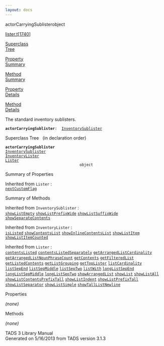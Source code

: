 ```yaml
---
layout: docs
---
```

<span class="title">actorCarryingSublister</span><span class="type">object</span>

[lister.t](../file/lister.t.html)\[[1740](../source/lister.t.html#1740)\]

[Superclass  
Tree](#_SuperClassTree_)

[Property  
Summary](#_PropSummary_)

[Method  
Summary](#_MethodSummary_)

[Property  
Details](#_Properties_)

[Method  
Details](#_Methods_)



The standard inventory sublisters.

**`actorCarryingSublister`**` :   `[`InventorySublister`](../object/InventorySublister.html)



<span id="_SuperClassTree_"></span>



<span class="hdln">Superclass Tree</span>   (in declaration order)



**`actorCarryingSublister`**  
[`InventorySublister`](../object/InventorySublister.html)  
[`InventoryLister`](../object/InventoryLister.html)  
[`Lister`](../object/Lister.html)  
`                                 object`  
<span id="_PropSummary_"></span>



<span class="hdln">Summary of Properties</span>  









Inherited from `Lister` :  
[`nextCustomFlag`](../object/Lister.html#nextCustomFlag)

<span id="_MethodSummary_"></span>



<span class="hdln">Summary of Methods</span>  





Inherited from `InventorySublister` :  
[`showListEmpty`](../object/InventorySublister.html#showListEmpty) [`showListPrefixWide`](../object/InventorySublister.html#showListPrefixWide) [`showListSuffixWide`](../object/InventorySublister.html#showListSuffixWide) [`showSeparateContents`](../object/InventorySublister.html#showSeparateContents)

Inherited from `InventoryLister` :  
[`isListed`](../object/InventoryLister.html#isListed) [`showContentsList`](../object/InventoryLister.html#showContentsList) [`showInlineContentsList`](../object/InventoryLister.html#showInlineContentsList) [`showListItem`](../object/InventoryLister.html#showListItem) [`showListItemCounted`](../object/InventoryLister.html#showListItemCounted)

Inherited from `Lister` :  
[`contentsListed`](../object/Lister.html#contentsListed) [`contentsListedSeparately`](../object/Lister.html#contentsListedSeparately) [`getArrangedListCardinality`](../object/Lister.html#getArrangedListCardinality) [`getArrangedListNounPhraseCount`](../object/Lister.html#getArrangedListNounPhraseCount) [`getContents`](../object/Lister.html#getContents) [`getFilteredList`](../object/Lister.html#getFilteredList) [`getListedContents`](../object/Lister.html#getListedContents) [`getListGrouping`](../object/Lister.html#getListGrouping) [`getTopLister`](../object/Lister.html#getTopLister) [`listCardinality`](../object/Lister.html#listCardinality) [`listSepEnd`](../object/Lister.html#listSepEnd) [`listSepMiddle`](../object/Lister.html#listSepMiddle) [`listSepTwo`](../object/Lister.html#listSepTwo) [`listWith`](../object/Lister.html#listWith) [`longListSepEnd`](../object/Lister.html#longListSepEnd) [`longListSepMiddle`](../object/Lister.html#longListSepMiddle) [`longListSepTwo`](../object/Lister.html#longListSepTwo) [`showArrangedList`](../object/Lister.html#showArrangedList) [`showList`](../object/Lister.html#showList) [`showListAll`](../object/Lister.html#showListAll) [`showListContentsPrefixTall`](../object/Lister.html#showListContentsPrefixTall) [`showListIndent`](../object/Lister.html#showListIndent) [`showListPrefixTall`](../object/Lister.html#showListPrefixTall) [`showListSeparator`](../object/Lister.html#showListSeparator) [`showListSimple`](../object/Lister.html#showListSimple) [`showTallListNewline`](../object/Lister.html#showTallListNewline)

<span id="_Properties_"></span>



<span class="hdln">Properties</span>  



*(none)* <span id="_Methods_"></span>



<span class="hdln">Methods</span>  



*(none)*



TADS 3 Library Manual  
Generated on 5/16/2013 from TADS version 3.1.3


